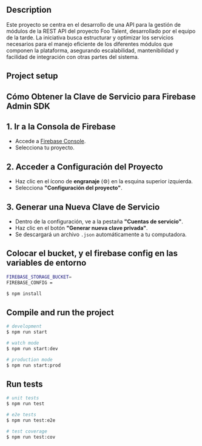 
## Description

Este proyecto se centra en el desarrollo de una API para la gestión de módulos de la REST API del proyecto Foo Talent, desarrollado por el equipo de la tarde. La iniciativa busca estructurar y optimizar los servicios necesarios para el manejo eficiente de los diferentes módulos que componen la plataforma, asegurando escalabilidad, mantenibilidad y facilidad de integración con otras partes del sistema.

## Project setup

## Cómo Obtener la Clave de Servicio para Firebase Admin SDK

## 1. Ir a la Consola de Firebase

- Accede a [Firebase Console](https://console.firebase.google.com/).
- Selecciona tu proyecto.

## 2. Acceder a Configuración del Proyecto

- Haz clic en el ícono de **engranaje** (⚙️) en la esquina superior izquierda.
- Selecciona **"Configuración del proyecto"**.

## 3. Generar una Nueva Clave de Servicio

- Dentro de la configuración, ve a la pestaña **"Cuentas de servicio"**.
- Haz clic en el botón **"Generar nueva clave privada"**.
- Se descargará un archivo `.json` automáticamente a tu computadora.

## Colocar el bucket, y el firebase config en las variables de entorno

```bash
FIREBASE_STORAGE_BUCKET=
FIREBASE_CONFIG = 
```

```bash
$ npm install
```

## Compile and run the project

```bash
# development
$ npm run start

# watch mode
$ npm run start:dev

# production mode
$ npm run start:prod
```

## Run tests

```bash
# unit tests
$ npm run test

# e2e tests
$ npm run test:e2e

# test coverage
$ npm run test:cov
```

